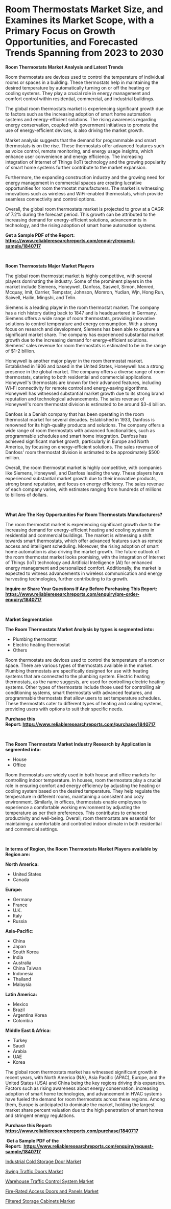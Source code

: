 <p><h1>Room Thermostats Market Size, and Examines its Market Scope, with a Primary Focus on Growth Opportunities, and Forecasted Trends Spanning from 2023 to 2030</h1></p><p><strong>Room Thermostats Market Analysis and Latest Trends</strong></p>
<p><p>Room thermostats are devices used to control the temperature of individual rooms or spaces in a building. These thermostats help in maintaining the desired temperature by automatically turning on or off the heating or cooling systems. They play a crucial role in energy management and comfort control within residential, commercial, and industrial buildings.</p><p>The global room thermostats market is experiencing significant growth due to factors such as the increasing adoption of smart home automation systems and energy-efficient solutions. The rising awareness regarding energy conservation, coupled with government initiatives to promote the use of energy-efficient devices, is also driving the market growth.</p><p>Market analysis suggests that the demand for programmable and smart thermostats is on the rise. These thermostats offer advanced features such as voice control, remote monitoring, and energy usage insights, which enhance user convenience and energy efficiency. The increasing integration of Internet of Things (IoT) technology and the growing popularity of smart home systems further contribute to the market expansion.</p><p>Furthermore, the expanding construction industry and the growing need for energy management in commercial spaces are creating lucrative opportunities for room thermostat manufacturers. The market is witnessing innovations such as wireless and WiFi-enabled thermostats, which provide seamless connectivity and control options.</p><p>Overall, the global room thermostats market is projected to grow at a CAGR of 7.2% during the forecast period. This growth can be attributed to the increasing demand for energy-efficient solutions, advancements in technology, and the rising adoption of smart home automation systems.</p></p>
<p><strong>Get a Sample PDF of the Report:&nbsp; <a href="https://www.reliableresearchreports.com/enquiry/request-sample/1840717">https://www.reliableresearchreports.com/enquiry/request-sample/1840717</a></strong></p>
<p>&nbsp;</p>
<p><strong>Room Thermostats Major Market Players</strong></p>
<p><p>The global room thermostat market is highly competitive, with several players dominating the industry. Some of the prominent players in the market include Siemens, Honeywell, Danfoss, Saswell, Simon, Menred, Mcquay, Imit, Carrier, Tempstar, Johnson, Momron, Yudian, Wjn, Hong Run, Saiwell, Hailin, Mingshi, and Telin.</p><p>Siemens is a leading player in the room thermostat market. The company has a rich history dating back to 1847 and is headquartered in Germany. Siemens offers a wide range of room thermostats, providing innovative solutions to control temperature and energy consumption. With a strong focus on research and development, Siemens has been able to capture a significant market share. The company has experienced substantial market growth due to the increasing demand for energy-efficient solutions. Siemens' sales revenue for room thermostats is estimated to be in the range of $1-2 billion.</p><p>Honeywell is another major player in the room thermostat market. Established in 1906 and based in the United States, Honeywell has a strong presence in the global market. The company offers a diverse range of room thermostats, catering to both residential and commercial applications. Honeywell's thermostats are known for their advanced features, including Wi-Fi connectivity for remote control and energy-saving algorithms. Honeywell has witnessed substantial market growth due to its strong brand reputation and technological advancements. The sales revenue of Honeywell's room thermostat division is estimated to be around $3-4 billion.</p><p>Danfoss is a Danish company that has been operating in the room thermostat market for several decades. Established in 1933, Danfoss is renowned for its high-quality products and solutions. The company offers a wide range of room thermostats with advanced functionalities, such as programmable schedules and smart home integration. Danfoss has achieved significant market growth, particularly in Europe and North America, by focusing on energy-efficient solutions. The sales revenue of Danfoss' room thermostat division is estimated to be approximately $500 million.</p><p>Overall, the room thermostat market is highly competitive, with companies like Siemens, Honeywell, and Danfoss leading the way. These players have experienced substantial market growth due to their innovative products, strong brand reputation, and focus on energy efficiency. The sales revenue of each company varies, with estimates ranging from hundreds of millions to billions of dollars.</p></p>
<p>&nbsp;</p>
<p><strong>What Are The Key Opportunities For Room Thermostats Manufacturers?</strong></p>
<p><p>The room thermostat market is experiencing significant growth due to the increasing demand for energy-efficient heating and cooling systems in residential and commercial buildings. The market is witnessing a shift towards smart thermostats, which offer advanced features such as remote access and intelligent scheduling. Moreover, the rising adoption of smart home automation is also driving the market growth. The future outlook of the room thermostat market looks promising, with the integration of Internet of Things (IoT) technology and Artificial Intelligence (AI) for enhanced energy management and personalized comfort. Additionally, the market is expected to witness advancements in wireless communication and energy harvesting technologies, further contributing to its growth.</p></p>
<p><strong>Inquire or Share Your Questions If Any Before Purchasing This Report: <a href="https://www.reliableresearchreports.com/enquiry/pre-order-enquiry/1840717">https://www.reliableresearchreports.com/enquiry/pre-order-enquiry/1840717</a></strong></p>
<p>&nbsp;</p>
<p><strong>Market Segmentation</strong></p>
<p><strong>The Room Thermostats Market Analysis by types is segmented into:</strong></p>
<p><ul><li>Plumbing thermostat</li><li>Electric heating thermostat</li><li>Others</li></ul></p>
<p><p>Room thermostats are devices used to control the temperature of a room or space. There are various types of thermostats available in the market. Plumbing thermostats are specifically designed for use with heating systems that are connected to the plumbing system. Electric heating thermostats, as the name suggests, are used for controlling electric heating systems. Other types of thermostats include those used for controlling air conditioning systems, smart thermostats with advanced features, and programmable thermostats that allow users to set temperature schedules. These thermostats cater to different types of heating and cooling systems, providing users with options to suit their specific needs.</p></p>
<p><strong>Purchase this Report:&nbsp;<a href="https://www.reliableresearchreports.com/purchase/1840717">https://www.reliableresearchreports.com/purchase/1840717</a></strong></p>
<p>&nbsp;</p>
<p><strong>The Room Thermostats Market Industry Research by Application is segmented into:</strong></p>
<p><ul><li>House</li><li>Office</li></ul></p>
<p><p>Room thermostats are widely used in both house and office markets for controlling indoor temperature. In houses, room thermostats play a crucial role in ensuring comfort and energy efficiency by adjusting the heating or cooling system based on the desired temperature. They help regulate the temperature in different rooms, maintaining a consistent and cozy environment. Similarly, in offices, thermostats enable employees to experience a comfortable working environment by adjusting the temperature as per their preferences. This contributes to enhanced productivity and well-being. Overall, room thermostats are essential for maintaining a comfortable and controlled indoor climate in both residential and commercial settings.</p></p>
<p>&nbsp;</p>
<p><strong>In terms of Region, the Room Thermostats Market Players available by Region are:</strong></p>
<p>
    <p> <strong> North America: </strong>
        <ul>
            <li>United States</li>
            <li>Canada</li>
        </ul>
        </p> 
    <p> <strong> Europe: </strong>
        <ul>
            <li>Germany</li>
            <li>France</li>
            <li>U.K.</li>
            <li>Italy</li>
            <li>Russia</li>
        </ul>
        </p> 
    <p> <strong> Asia-Pacific: </strong>
        <ul>
            <li>China</li>
            <li>Japan</li>
            <li>South Korea</li>
            <li>India</li>
            <li>Australia</li>
            <li>China Taiwan</li>
            <li>Indonesia</li>
            <li>Thailand</li>
            <li>Malaysia</li>
        </ul>
        </p> 
    <p> <strong> Latin America: </strong>
        <ul>
            <li>Mexico</li>
            <li>Brazil</li>
            <li>Argentina Korea</li>
            <li>Colombia</li>
        </ul>
        </p> 
    <p> <strong> Middle East & Africa: </strong>
        <ul>
            <li>Turkey</li>
            <li>Saudi</li>
            <li>Arabia</li>
            <li>UAE</li>
            <li>Korea</li>
        </ul>
    </p>
    </p>
<p><p>The global room thermostats market has witnessed significant growth in recent years, with North America (NA), Asia Pacific (APAC), Europe, and the United States (USA) and China being the key regions driving this expansion. Factors such as rising awareness about energy conservation, increasing adoption of smart home technologies, and advancement in HVAC systems have fueled the demand for room thermostats across these regions. Among them, Europe is anticipated to dominate the market, holding the largest market share percent valuation due to the high penetration of smart homes and stringent energy regulations.</p></p>
<p><strong>Purchase this Report: <a href="https://www.reliableresearchreports.com/purchase/1840717">https://www.reliableresearchreports.com/purchase/1840717</a></strong></p>
<p>&nbsp;<strong>Get a Sample PDF of the Report:&nbsp;&nbsp;<a href="https://www.reliableresearchreports.com/enquiry/request-sample/1840717">https://www.reliableresearchreports.com/enquiry/request-sample/1840717</a></strong></p>
<p><strong></strong></p>
<p><p><a href="https://medium.com/@loririce03/industrial-cold-storage-door-market-size-reveals-the-best-marketing-channels-in-global-industry-8598017e6a3f">Industrial Cold Storage Door Market</a></p><p><a href="https://medium.com/@catherinemartinez15/swing-traffic-doors-market-trends-and-market-analysis-forecasted-for-period-2023-2030-d749ce3f11a6">Swing Traffic Doors Market</a></p><p><a href="https://medium.com/@deniseharvey70/warehouse-traffic-control-system-market-report-reveals-the-latest-trends-and-growth-opportunities-bb67a1644537">Warehouse Traffic Control System Market</a></p><p><a href="https://medium.com/@kcekkboop72786/fire-rated-access-doors-and-panels-market-furnishes-information-on-market-share-market-trends-and-e00c358e2ff6">Fire-Rated Access Doors and Panels Market</a></p><p><a href="https://medium.com/@christinascott1938/filtered-storage-cabinets-market-size-and-market-trends-complete-industry-overview-2023-to-2030-2c253b317113">Filtered Storage Cabinets Market</a></p></p>